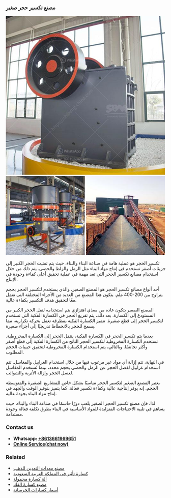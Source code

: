 <h3>مصنع تكسير حجر صغير</h3><img src='1701853569.jpg' alt=''><p>تكسير الحجر هو عملية هامة في صناعة البناء والبناء، حيث يتم تفتيت الحجر الكبير إلى جزيئات أصغر تستخدم في إنتاج مواد البناء مثل الرمل والزلط والحصى. يتم ذلك من خلال استخدام مصانع تكسير الحجر التي تعد مهمة في عملية تحقيق أعلى كفاءة وجودة في الإنتاج.</p><p>أحد أنواع مصانع تكسير الحجر هو المصنع الصغير، والذي يستخدم لتكسير الحجر بحجم يتراوح بين 200-400 ملم. يتكون هذا المصنع من العديد من الأجزاء المختلفة التي تعمل معًا لتحقيق هدف التكسير بكفاءة عالية.</p><p>المصنع الصغير يتكون عادة من مغذي اهتزازي يتم استخدامه لنقل الحجر الكبير من المستودع إلى الكسارة. بعد ذلك، يتم تفريغ الحجر في الكسارة الفكية التي تستخدم لتكسير الحجر إلى قطع صغيرة. تتميز الكسارة الفكية بمطرقة تعمل بحركة تكرارية، مما يسمح للحجر بالانحطاط تدريجيًا إلى أجزاء صغيرة.</p><p>بعدما يتم تكسير الحجر في الكسارة الفكية، ينتقل الحجر إلى الكسارة المخروطية. تستخدم الكسارة المخروطية لتكسير الحجر الناتج من الكسارة الفكية إلى قطع أصغر وأكثر تجانسًا. وبالتالي، يتم استخدام الكسارة المخروطية لتحقيق حبيبات الحجم المطلوب.</p><p>في النهاية، تتم إزالة أي مواد غير مرغوب فيها من خلال استخدام الغرابيل والمغاسل. تتم استخدام غرابيل لفصل الحجر عن الرمل والحصى بحجم محدد، بينما تُستخدم المغاسل لغسل الحجر وإزالة الأتربة والشوائب.</p><p>يعتبر المصنع الصغير لتكسير الحجر مناسبًا بشكل خاص للمشاريع الصغيرة والمتوسطة الحجم. إنه يوفر إنتاجية عالية وكفاءة تكسير فعالة. كما يتميز بتوفير الوقت والجهد في إنتاج مواد البناء بجودة عالية.</p><p>لذا، فإن مصنع تكسير الحجر الصغير يلعب دورًا حاسمًا في صناعة البناء والبناء، حيث يساهم في تلبية الاحتياجات المتزايدة للمواد الأساسية في البناء بطرق تكلفة فعالة وجودة مستدامة.</p><h3>Contact us</h3><ul><li><strong>Whatsapp:&nbsp;<a href="https://wa.me/8613661969651">+8613661969651</a></strong></li><li><a href="https://swt.shibang-china.com/?git&amp;zhl&amp;مصنع تكسير حجر صغير"><strong>Online Service(chat now)</strong></a></li></ul><h3>Related</h3><ul><li><a href='مصنع معدات التعدين للذهب.md'>مصنع معدات التعدين للذهب</a></li><li><a href='كسارة تأثير في المملكة العربية السعودية.md'>كسارة تأثير في المملكة العربية السعودية</a></li><li><a href='آلة كسارة محمولة.md'>آلة كسارة محمولة</a></li><li><a href='مصنع كسارة الفك.md'>مصنع كسارة الفك</a></li><li><a href='أسعار كسارات الخرسانة.md'>أسعار كسارات الخرسانة</a></li></ul>